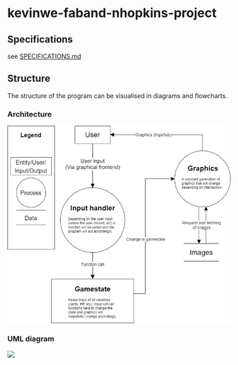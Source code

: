 # kevinwe-faband-nhopkins-project

## Specifications

see [SPECIFICATIONS.md](https://github.com/INDAPlus20/kevinwe-faband-nhopkins-project/blob/main/SPECIFICATIONS.md)

## Structure

The structure of the program can be visualised in diagrams and flowcharts.

### Architecture

![](./docs/architecture_0.1.0.png)

### UML diagram

![](./docs/structure_0.2.2.svg)
